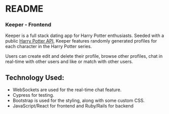 # README
### Keeper - Frontend

Keeper is a full stack dating app for Harry Potter enthusiasts. Seeded with a public [Harry Potter API](https://www.potterapi.com/), 
Keeper features randomly generated profiles for each character in the Harry Potter series.

Users can create edit and delete their profile, browse other profiles, chat in real-time with other users 
and like or match with other users.


## Technology Used:
- WebSockets are used for the real-time chat feature.
- Cypress for testing.
- Bootstrap is used for the styling, along with some custom CSS.
- JavaScript/React for frontend and Ruby/Rails for backend

